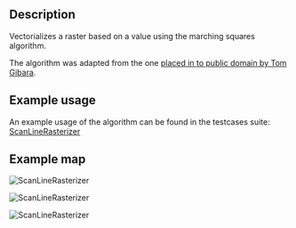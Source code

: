 ## Description ##

Vectorializes a raster based on a value using the marching squares algorithm.

The algorithm was adapted from the one [placed in to public domain by Tom Gibara](http://www.tomgibara.com/computer-vision/marching-squares).

## Example usage ##

An example usage of the algorithm can be found in the testcases suite: [ScanLineRasterizer](http://code.google.com/p/jgrasstools/source/browse/jgrassgears/src/test/java/org/jgrasstools/gears/modules/TestMarchingSquaresAndRasterizer.java)


## Example map ##

<p><img src='http://wiki.jgrasstools.googlecode.com/hg/images/jgrassgears/r2v_1.png' alt='ScanLineRasterizer' /></p>

<p><img src='http://wiki.jgrasstools.googlecode.com/hg/images/jgrassgears/r2v_2.png' alt='ScanLineRasterizer' /></p>

<p><img src='http://wiki.jgrasstools.googlecode.com/hg/images/jgrassgears/r2v_3.png' alt='ScanLineRasterizer' /></p>